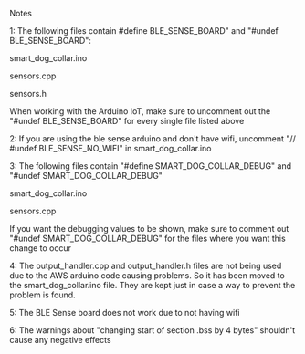 Notes

1: The following files contain #define BLE_SENSE_BOARD" and "#undef BLE_SENSE_BOARD":

smart_dog_collar.ino

sensors.cpp

sensors.h

When working with the Arduino IoT, make sure to uncomment out the "#undef BLE_SENSE_BOARD" for every single file listed above


2: If you are using the ble sense arduino and don't have wifi, uncomment "// #undef BLE_SENSE_NO_WIFI" in smart_dog_collar.ino


3: The following files contain "#define SMART_DOG_COLLAR_DEBUG" and "#undef SMART_DOG_COLLAR_DEBUG"

smart_dog_collar.ino

sensors.cpp

If you want the debugging values to be shown, make sure to comment out "#undef SMART_DOG_COLLAR_DEBUG" for the files where you want this change to occur


4: The output_handler.cpp and output_handler.h files are not being used due to the AWS arduino code causing problems. So it has been moved to the smart_dog_collar.ino file. They are kept just in case a way to prevent the problem is found.

5: The BLE Sense board does not work due to not having wifi

6: The warnings about "changing start of section .bss by 4 bytes" shouldn't cause any negative effects
